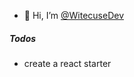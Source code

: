 - 👋 Hi, I’m [@WitecuseDev](https://witecuse.tk/ref-api/redirect?uri=t.m-witecuse)

##### Todos

- create a react starter

